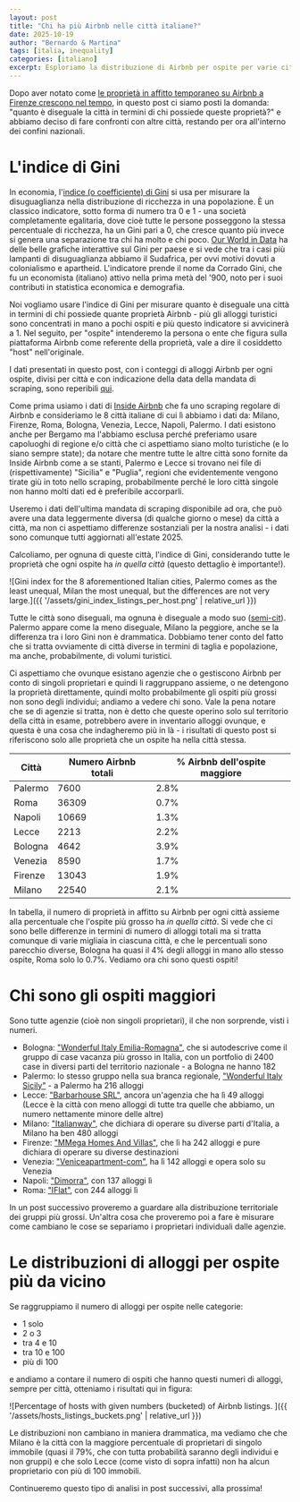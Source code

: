 ```yaml
---
layout: post
title: "Chi ha più Airbnb nelle città italiane?"
date: 2025-10-19
author: "Bernardo & Martina"
tags: [italia, inequality]
categories: [italiano]
excerpt: Esploriamo la distribuzione di Airbnb per ospite per varie città
---
```


Dopo aver notato come [le proprietà in affitto temporaneo su Airbnb a Firenze crescono nel tempo](https://bernomone.github.io/citybreaking/italiano/2025/09/30/andamenti-temporali-firenze.html), in questo post ci siamo posti la domanda: "quanto è diseguale la città in termini di chi possiede queste proprietà?" e abbiamo deciso di fare confronti con altre città, restando per ora all'interno dei confini nazionali.

# L'indice di Gini 

In economia, l'[indice (o coefficiente) di Gini](https://it.wikipedia.org/wiki/Coefficiente_di_Gini) si usa per misurare la disuguaglianza nella distribuzione di ricchezza in una popolazione. È un classico indicatore, sotto forma di numero tra 0 e 1 - una società completamente egalitaria, dove cioè tutte le persone posseggono la stessa percentuale di ricchezza, ha un Gini pari a 0, che cresce quanto più invece si genera una separazione tra chi ha molto e chi poco. [Our World in Data](https://ourworldindata.org/grapher/economic-inequality-gini-index?time=2024) ha delle belle grafiche interattive sul Gini per paese e si vede che tra i casi più lampanti di disuguaglianza abbiamo il Sudafrica, per ovvi motivi dovuti a colonialismo e apartheid. L'indicatore prende il nome da Corrado Gini, che fu un economista (italiano) attivo nella prima metà del '900, noto per i suoi contributi in statistica economica e demografia.

Noi vogliamo usare l'indice di Gini per misurare quanto è diseguale una città in termini di chi possiede quante proprietà Airbnb - più gli alloggi turistici sono concentrati in mano a pochi ospiti e più questo indicatore si avvicinerà a 1. Nel seguito, per "ospite" intenderemo la persona o ente che figura sulla piattaforma Airbnb come referente della proprietà, vale a dire il cosiddetto "host" nell'originale.

I dati presentati in questo post, con i conteggi di alloggi Airbnb per ogni ospite, divisi per città e con indicazione della data della mandata di scraping, sono reperibili [qui](https://github.com/bernomone/citybreaking/tree/main/data/airbnb-counts-per-host/).

Come prima usiamo i dati di [Inside Airbnb](https://insideairbnb.com/about/) che fa uno scraping regolare di Airbnb e consideriamo le 8 città italiane di cui lì abbiamo i dati da: Milano, Firenze, Roma, Bologna, Venezia, Lecce, Napoli, Palermo. I dati esistono anche per Bergamo ma l'abbiamo esclusa perché preferiamo usare capoluoghi di regione e/o città che ci aspettiamo siano molto turistiche (e lo siano sempre state); da notare che mentre tutte le altre città sono fornite da Inside Airbnb come a se stanti, Palermo e Lecce si trovano nei file di (rispettivamente) "Sicilia" e "Puglia", regioni che evidentemente vengono tirate giù in toto nello scraping, probabilmente perché le loro città singole non hanno molti dati ed è preferibile accorparli. 

Useremo i dati dell'ultima mandata di scraping disponibile ad ora, che può avere una data leggermente diversa (di qualche giorno o mese) da città a città, ma non ci aspettiamo differenze sostanziali per la nostra analisi - i dati sono comunque tutti aggiornati all'estate 2025.

Calcoliamo, per ognuna di queste città, l'indice di Gini, considerando tutte le proprietà che ogni ospite ha *in quella città* (questo dettaglio è importante!).

![Gini index for the 8 aforementioned Italian cities, Palermo comes as the least unequal, Milan the most unequal, but the differences are not very large.]({{ '/assets/gini_index_listings_per_host.png' | relative_url }})

Tutte le città sono diseguali, ma ognuna è diseguale a modo suo ([semi-cit](https://www.goodreads.com/quotes/7142-all-happy-families-are-alike-each-unhappy-family-is-unhappy)).
Palermo appare come la meno diseguale, Milano la peggiore, anche se la differenza tra i loro Gini non è drammatica. Dobbiamo tener conto del fatto che si tratta ovviamente di città diverse in termini di taglia e popolazione, ma anche, probabilmente, di volumi turistici.

Ci aspettiamo che ovunque esistano agenzie che o gestiscono Airbnb per conto di singoli proprietari e quindi li raggruppano assieme, o ne detengono la proprietà direttamente, quindi molto probabilmente gli ospiti più grossi non sono degli individui; andiamo a vedere chi sono. Vale la pena notare che se di agenzie si tratta, non è detto che queste operino solo sul territorio della città in esame, potrebbero avere in inventario alloggi ovunque, e questa è una cosa che indagheremo più in là - i risultati di questo post si riferiscono solo alle proprietà che un ospite ha nella città stessa.

| Città  | Numero Airbnb totali | % Airbnb dell'ospite maggiore |
| ------------- | ------------- | ------------- | 
| Palermo  | 7600  | 2.8% |
| Roma  | 36309  | 0.7% |
| Napoli | 10669  | 1.3% |
| Lecce | 2213  | 2.2% |
| Bologna | 4642  | 3.9% |
| Venezia  | 8590  | 1.7% |
| Firenze | 13043  | 1.9% |
| Milano  | 22540  | 2.1% |

In tabella, il numero di proprietà in affitto su Airbnb per ogni città assieme alla percentuale che l'ospite più grosso ha *in quella città*. Si vede che ci sono belle differenze in termini di numero di alloggi totali ma si tratta comunque di varie migliaia in ciascuna città, e che le percentuali sono parecchio diverse, Bologna ha quasi il 4% degli alloggi in mano allo stesso ospite, Roma solo lo 0.7%. Vediamo ora chi sono questi ospiti!

# Chi sono gli ospiti maggiori

Sono tutte agenzie (cioè non singoli proprietari), il che non sorprende, visti i numeri.

* Bologna: ["Wonderful Italy Emilia-Romagna"](https://www.airbnb.co.uk/users/show/487811050), che si autodescrive come il gruppo di case vacanza più grosso in Italia, con un portfolio di 2400 case in diversi parti del territorio nazionale - a Bologna ne hanno 182
* Palermo: lo stesso gruppo nella sua branca regionale, ["Wonderful Italy Sicily"](https://www.airbnb.co.uk/users/show/487814742) - a Palermo ha 216 alloggi
* Lecce: ["Barbarhouse SRL"](https://www.airbnb.co.uk/users/show/9632167), ancora un'agenzia che ha lì 49 alloggi (Lecce è la città con meno alloggi di tutte tra quelle che abbiamo, un numero nettamente minore delle altre)
* Milano: ["Italianway"](https://www.airbnb.com/users/show/27693585), che dichiara di operare su diverse parti d'Italia, a Milano ha ben 480 alloggi
* Firenze: ["MMega Homes And Villas"](https://www.airbnb.co.uk/users/show/23904874), che lì ha 242 alloggi e pure dichiara di operare su diverse destinazioni
* Venezia: ["Veniceapartment-com"](https://www.airbnb.com/users/show/2634978), ha lì 142 alloggi e opera solo su Venezia
* Napoli: ["Dimorra"](https://www.airbnb.co.uk/users/show/128841116), con 137 alloggi lì
* Roma: ["IFlat"](https://www.airbnb.co.uk/users/show/23532561), con 244 alloggi lì

In un post successivo proveremo a guardare alla distribuzione territoriale dei gruppi più grossi. Un'altra cosa che proveremo poi a fare è misurare come cambiano le cose se separiamo i proprietari individuali dalle agenzie.

# Le distribuzioni di alloggi per ospite più da vicino

Se raggruppiamo il numero di alloggi per ospite nelle categorie:

* 1 solo
* 2 o 3
* tra 4 e 10
* tra 10 e 100
* più di 100

e andiamo a contare il numero di ospiti che hanno questi numeri di alloggi, sempre per città, otteniamo i risultati qui in figura:

![Percentage of hosts with given numbers (bucketed) of Airbnb listings. ]({{ '/assets/hosts_listings_buckets.png' | relative_url }})

Le distribuzioni non cambiano in maniera drammatica, ma vediamo che che Milano è la città con la maggiore percentuale di proprietari di singolo immobile (quasi il 79%, che con tutta probabilità saranno degli individui e non gruppi) e che solo Lecce (come visto di sopra infatti) non ha alcun proprietario con più di 100 immobili.

Continueremo questo tipo di analisi in post successivi, alla prossima!
